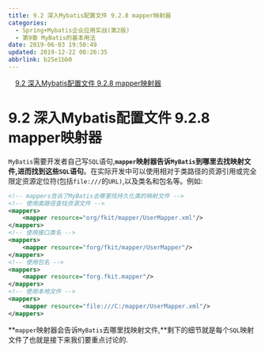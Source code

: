 ```yaml
---
title: 9.2 深入Mybatis配置文件 9.2.8 mapper映射器
categories: 
  - Spring+Mybatis企业应用实战(第2版)
  - 第9章 MyBatis的基本用法
date: 2019-06-03 19:50:49
updated: 2019-12-22 08:26:35
abbrlink: b25e1bb0
---
```

<div id='my_toc'><a href="/JavaReadingNotes/b25e1bb0/#9-2-深入Mybatis配置文件-9-2-8-mapper映射器" class="header_1">9.2 深入Mybatis配置文件  9.2.8 mapper映射器</a><br></div>
<style>.header_1{margin-left: 1em;}.header_2{margin-left: 2em;}.header_3{margin-left: 3em;}.header_4{margin-left: 4em;}.header_5{margin-left: 5em;}.header_6{margin-left: 6em;}</style>
<!--more-->
<script>if (navigator.platform.search('arm')==-1){document.getElementById('my_toc').style.display = 'none';}var e,p = document.getElementsByTagName('p');while (p.length>0) {e = p[0];e.parentElement.removeChild(e);}</script>

<!--end-->
# 9.2 深入Mybatis配置文件  9.2.8 mapper映射器 #
`MyBatis`需要开发者自己写`SQL`语句,**`mapper`映射器告诉`MyBatis`到哪里去找映射文件,进而找到这些`SQL`语句**。在实际开发中可以使用相对于类路径的资源引用或完全限定资源定位符(包括`file:///`的`URL)`,以及类名和包名等。例如:
```xml
<!-- mappers告诉了MyBatis去哪里找持久化类的映射文件 -->
<!-- 使用类路径查找资源文件 -->
<mappers>
    <mapper resource="org/fkit/mapper/UserMapper.xml"/>
</mappers>
<!-- 使用接口类名 -->
<mappers>
    <mapper resource="forg/fkit/mapper/UserMapper"/>
</mappers>
<!-- 使用包名 -->
<mappers>
    <mapper resource="forg.fkit.mapper"/>
</mappers>
<!-- 使用本地文件 -->
<mappers>
    <mapper resource="file:///C:/mapper/UserMapper.xml"/>
</mappers>
```
**`mapper`映射器会告诉`MyBatis`去哪里找映射文件,**剩下的细节就是每个`SQL`映射文件了也就是接下来我们要重点讨论的.

